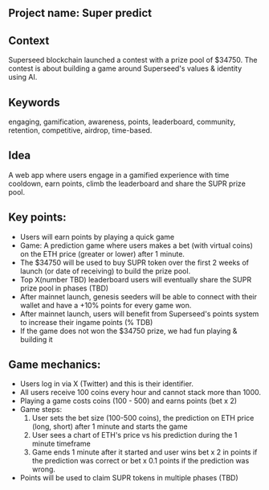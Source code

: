 ## Project name: Super predict

## Context
Superseed blockchain launched a contest with a prize pool of $34750. The contest is about building a game around Superseed's values & identity using AI.

## Keywords
engaging, gamification, awareness, points, leaderboard, community, retention, competitive, airdrop, time-based.

## Idea
A web app where users engage in a gamified experience with time cooldown, earn points, climb the leaderboard and share the SUPR prize pool.

## Key points:
- Users will earn points by playing a quick game
- Game: A prediction game where users makes a bet (with virtual coins) on the ETH price (greater or lower) after 1 minute.
- The $34750 will be used to buy SUPR token over the first 2 weeks of launch (or date of receiving) to build the prize pool.
- Top X(number TBD) leaderboard users will eventually share the SUPR prize pool in phases (TBD)
- After mainnet launch, genesis seeders will be able to connect with their wallet and have a +10% points for every game won.
- After mainnet launch, users will benefit from Superseed's points system to increase their ingame points (% TDB)
- If the game does not won the $34750 prize, we had fun playing & building it

## Game mechanics:
- Users log in via X (Twitter) and this is their identifier.
- All users receive 100 coins every hour and cannot stack more than 1000.
- Playing a game costs coins (100 - 500) and earns points (bet x 2)
- Game steps:
    1. User sets the bet size (100-500 coins), the prediction on ETH price (long, short) after 1 minute and starts the game
    2. User sees a chart of ETH's price vs his prediction during the 1 minute timeframe
    3. Game ends 1 minute after it started and user wins bet x 2 in points if the prediction was correct or bet x 0.1 points if the prediction was wrong.
- Points will be used to claim SUPR tokens in multiple phases (TBD)